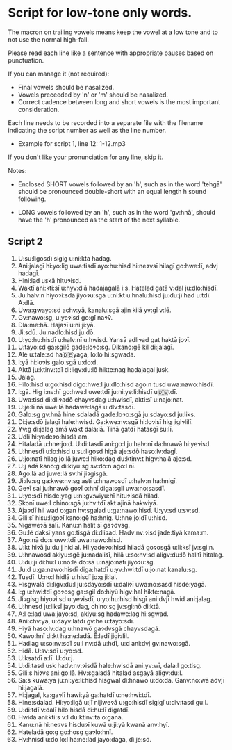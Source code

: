 # Script for low-tone only words.

The macron on trailing vowels means keep the vowel at a low tone and to not use
the normal high-fall.

Please read each line like a sentence with appropriate pauses based on punctuation.

If you can manage it (not required):

* Final vowels should be nasalized.
* Vowels preceeded by 'n' or 'm' should be nasalized.
* Correct cadence between long and short vowels is the most important consideration.

Each line needs to be recorded into a separate file with the filename indicating the
script number as well as the line number.

* Example for script 1, line 12: 1-12.mp3

If you don't like your pronunciation for any line, skip it.

Notes:

* Enclosed SHORT vowels followed by an 'h', such as in the word 'tehgā' should be
pronounced double-short with an equal length h sound following.

* LONG vowels followed by an 'h', such as in the word 'gv:hnā', should have the 'h'
pronounced as the start of the next syllable.


## Script 2

1. U:su:ligosdī sigig u:ni:ktā hadag.
2. Ani:jalagī hi:yo:lig uwa:tisdī ayo:hu:hisd hi:neɂvsī hilagī go:hwe:lī, advj hadagī.
3. Hini:lad uskā hituɂisd.
4. Waktī ani:kti:sī u:hyv:dlā hadajagalā i:s. Hatelad gatā v:dal ju:dlo:hisdī.
5. Ju:halv:n hiyoɂi:sdā jiyoɂu:sgā u:ni:kt u:hnalu:hisd ju:du:jī had u:tdī. A:dlā.
6. Uwa:gwayo:sd achv:yā, kanalu:sgā ajin kilā yv:gī v:lē.
7. Gv:nawo:sg, u:yeɂisd go:gī naɂv̄.
8. Dla:me:hā. Hajaɂī u:ni:ji:yā.
9. Ji:sdū. Ju:nadlo:hisd ju:dō.
10. U:yo:hu:hisdī u:halv:nī u:hwisd. Yansā adliɂad gat haktā joɂī.
11. U:tayo:sd ga:sgilō gade:loɂo:sg. Dikano:gē kil di:jalagī.
12. Alē u:tale:sd ha:de:yagā, lo:lō hi:sgwadā.
13. I:yā hi:loɂis galo:sgā u:do:d.
14. Aktā ju:ktinv:tdī di:ligv:du:lō hikte:nag hadajagal jusk.
15. Jalag.
16. Hilo:hisd u:go:hisd digo:hwe:l ju:dlo:hisd ago:n tusd uwa:nawo:hisdī.
17. I:gā. Hig i:nv:hī go:hwe:l uwe:tdī ju:ni:ye:li:hisdī u:de:tdī.
18. Uwa:tisd di:dliɂadō chayvsdag u:hwisdī, akti:sī u:najo:nat.
19. U:je:lī nā uwe:lā hadawe:lagā u:dlv:tasdī.
20. Galo:sg gv:hnā hine:sdaladā gade:loɂo:sgā ju:sdayo:sd ju:liks.
21. Di:je:sdō jalagī hale:hwisd. Ga:kwe:nv:sgā hi:loɂisī hig jigiɂlilī.
22. Yv:g di:jalag amā wakt dala:lā. Tinā gatdī hatasgī su:lī.
23. Udlī hi:yadeɂo:hisdā am.
24. Hitaladā u:hne:jo:d. U:di:tasdī ani:go:l ju:halv:nī da:hnawā hi:yeɂisd.
25. U:hnesdī u:lo:hisd u:su:ligosd higā aje:sdō haso:lv:dagī.
26. U:jo:natī hilag jo:lā juwe:l hiko:dag du:ktinv:t higv:halā aje:sd.
27. U:j adā kano:g di:kiyu:sg sv:do:n ago:l nī.
28. Ago:lā ad juwe:lā sv:hī jiɂgisgā.
29. Jiɂlv:sg ga:kwe:nv:sg astī u:hnawosdī u:halv:n ha:hnigī.
30. Geɂī sal ju:hnawō goɂī o:hnī diga:sgil uwa:no:sasdī.
31. U:yo:sdī hisde:yag u:ni:gv:wiyu:hī hituɂisdā hilad.
32. Skonī uwe:l chino:sgā ju:hv:tdī akt ajinā hakwiyā.
33. Ajaɂdī hil wad o:gan hv:sgalad u:ga:nawo:hisd. U:yv:sd u:sv:sd.
34. Gili:sī hisu:ligoɂī kano:gē ha:hnig. U:hne:jo:dī u:hisd.
35. Nigaweɂā salī. Kanu:n halit sī gaɂdvsg.
36. Gu:lē daksī yans go:tisgā di:dliɂad. Hadv:nv:ɂisd jade:tiyā kama:m.
37. Ago:nā do:s uwv:tdī uwa:nawo:hisd.
38. U:kt hiɂā ju:du:j hid al. Hi:yadeɂo:hisd hiladā goɂosgā u:li:ksī jv:sgi:n.
39. U:hnawosd akiyu:sgē ju:nadaliɂī, hilā u:so:nv:sd aligv:du:lō halitī hitalag.
40. U:du:jī di:hu:l u:no:lē do:sā u:najo:natī jiyoɂu:sg.
41. Ju:d u:ga:nawo:hisdī diga:hatdī u:yv:hwi:tdī u:jo:nat kanalu:sg.
42. Tusdī. U:no:l hidlā u:hisdī jo:g ji:lal.
43. Hisgwalā di:ligv:du:l ju:sdayo:sdī u:daliɂī uwa:no:sasd hisde:yagā.
44. I:g u:hwi:tdī goɂosg ga:sgil do:hiyū higv:hal hikte:nagā.
45. Jiɂgisg hiyoɂi:sd u:yeɂisdī, u:yo:hu:hisd hisgī ani:dvjī hwid ani:jalag.
46. U:hnesd ju:liksī jayo:dag, chino:sg jv:sgi:nō di:ktā.
47. A:l e:lad uwa:jayo:sd, akiyu:sg hadawe:lag hi:sgwad.
48. Ani:chv:yā, u:dayv:latdī gv:hē u:tayo:sdī.
49. Hiyā haso:lv:dag u:hnawō gaɂdvsgā chayvsdagā.
50. Kawo:hnī di:kt ha:ne:ladā. E:ladī jigiɂlil.
51. Hadlag u:so:nv:sdī su:l nv:dā u:hdī, u:d ani:dvj gv:nawo:sgā.
52. Hidā. U:sv:sdī u:yo:sd.
53. U:ksatdī a:lī. U:du:j.
54. U:di:tasd usk hadv:nv:ɂisdā hale:hwisdā ani:yv:wī, dala:l go:tisg.
55. Gili:s hiɂvs ani:go:lā. Hv:sgaladā hitalad asgayā aligv:du:l.
56. Sa:s kuwa:yā ju:ni:ye:li:hisd hisgwal di:hnawō u:do:dā. Ganv:no:wā advjī hi:jagalā.
57. Hi:jagal, ka:gaɂlī hawi:yā ga:hatdī u:ne:hwi:tdī.
58. Hine:sdalad. Hi:yo:ligā u:jī nijiweɂā u:go:hisdī sigigī u:dlv:tasd gu:l.
59. U:di:tdī v:dalī hilo:hisdā di:hu:lī digatdī.
60. Hwidā ani:kti:s v:l du:ktinv:tā o:ganā.
61. Kanu:nā hi:neɂvs hisduɂī kuwā u:ji:yā kwanā anv:hyī.
62. Hateladā go:g go:hosg gaɂlo:hnī.
63. Hv:hnisd u:dō lo:l ha:ne:lad jayo:dagā, di:je:sd.
